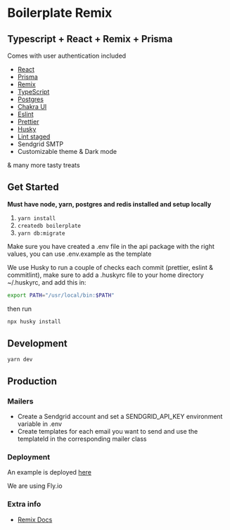 # Boilerplate Remix

## Typescript + React + Remix + Prisma

Comes with user authentication included

- [React](https://github.com/facebook/react)
- [Prisma](https://www.prisma.io)
- [Remix](https://github.com/remix-run/remix)
- [TypeScript](https://github.com/microsoft/TypeScript)
- [Postgres](https://github.com/postgres/postgres)
- [Chakra UI](https://github.com/chakra-ui/chakra-ui)
- [Eslint](https://github.com/eslint/eslint)
- [Prettier](https://github.com/prettier/prettier)
- [Husky](https://github.com/typicode/husky)
- [Lint staged](https://github.com/okonet/lint-staged)
- Sendgrid SMTP
- Customizable theme & Dark mode

& many more tasty treats

## Get Started

**Must have node, yarn, postgres and redis installed and setup locally**

1. `yarn install`
2. `createdb boilerplate`
3. `yarn db:migrate`

Make sure you have created a .env file in the api package with the right values, you can use .env.example as the template

We use Husky to run a couple of checks each commit (prettier, eslint & commitlint), make sure to add a
.huskyrc file to your home directory ~/.huskyrc, and add this in:

```bash
export PATH="/usr/local/bin:$PATH"
```

then run

```bash
npx husky install
```

## Development

`yarn dev`

## Production

### Mailers

- Create a Sendgrid account and set a SENDGRID_API_KEY environment variable in .env
- Create templates for each email you want to send and use the templateId in the corresponding mailer class

### Deployment

An example is deployed [here](https://boilerplate-remix.noquarter.co)

We are using Fly.io

### Extra info

- [Remix Docs](https://remix.run/docs)
